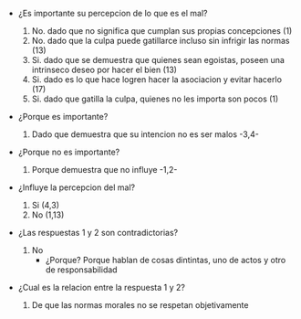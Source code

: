 - ¿Es importante su percepcion de lo que es el mal?
	1) No. dado que no significa que cumplan sus propias concepciones (1)
	2) No. dado que la culpa puede gatillarce incluso sin infrigir las normas (13) 
	3) Si. dado que se demuestra que quienes sean egoistas, poseen una intrinseco deseo por hacer el bien (13) 
	4) Si. dado es lo que hace logren hacer la asociacion y evitar hacerlo (17)
	5) Si. dado que gatilla la culpa, quienes no les importa son pocos (1)
-  ¿Porque es importante?
	1) Dado que demuestra que su intencion no es ser malos -3,4-
- ¿Porque no es importante?
	1) Porque demuestra que no influye -1,2-
- ¿Influye la percepcion del mal?
	1) Si (4,3)
	2) No (1,13)

- ¿Las respuestas 1 y 2 son contradictorias?
	1) No
		- ¿Porque?
			Porque hablan de cosas dintintas, uno de actos y otro de responsabilidad
- ¿Cual es la relacion entre la respuesta 1 y 2?
	1) De que las normas morales no se respetan objetivamente
	